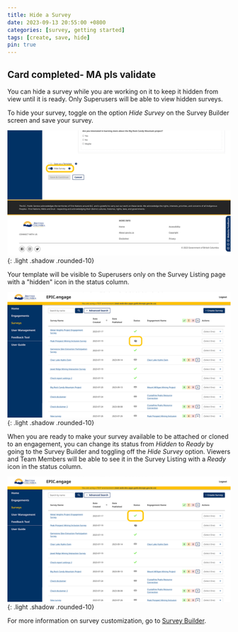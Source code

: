 ```yaml
---
title: Hide a Survey
date: 2023-09-13 20:55:00 +0800
categories: [survey, getting started]
tags: [create, save, hide]
pin: true
---
```


## Card completed- MA pls validate

You can hide a survey while you are working on it to keep it hidden from view until it is ready. Only Superusers will be able to view hidden surveys.

To hide your survey, toggle on the option *Hide Survey* on the Survey Builder screen and save your survey.
   
![Toggle on](/assets/UserGuideImages/Images/hide-a-survey/hide-a-survey-image-of-toggle-on-hide-survey-on-survey-builder.png){: .light .shadow .rounded-10}

Your template will be visible to Superusers only on the Survey Listing page with a "hidden" icon in the status column. 

![Hidden Survey](/assets/UserGuideImages/Images/hide-a-survey/hide-a-survey-survey-listing-page-showing-a-hidden-survey.png){: .light .shadow .rounded-10}

When you are ready to make your survey available to be attached or cloned to an engagement, you can change its status from *Hidden* to *Ready* by going to the Survey Builder and toggling off the *Hide Survey* option. Viewers and Team Members will be able to see it in the Survey Listing with a *Ready* icon in the status column. 

![Ready Survey](/assets/UserGuideImages/Images/hide-a-survey/hide-a-survey-survey-listing-page-showing-a-ready-survey.png){: .light .shadow .rounded-10}

For more information on survey customization, go to [Survey Builder](/met-guide/posts/survey-builder/).
